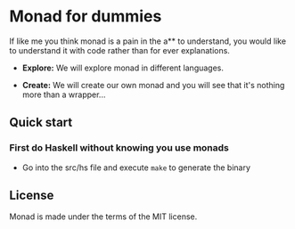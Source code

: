 # Monad for dummies

If like me you think monad is a pain in the a** to understand, you
would like to understand it with code rather than for ever
explanations.

* **Explore:** We will explore monad in different languages.

* **Create:** We will create our own monad and you will see that it's nothing more than a wrapper...

## Quick start

### First do Haskell without knowing you use monads

* Go into the src/hs file and execute `make` to generate the binary

## License

Monad is made under the terms of the MIT license.

